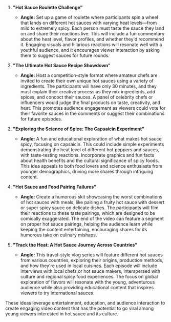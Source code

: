 1. **"Hot Sauce Roulette Challenge"**
   - **Angle:** Set up a game of roulette where participants spin a wheel that lands on different hot sauces with varying heat levels—from mild to extremely spicy. Each person must taste the sauce they land on and share their reactions live. This will include a fun commentary about the heat level, flavor profiles, and whether they'd recommend it. Engaging visuals and hilarious reactions will resonate well with a youthful audience, and it encourages viewer interaction by asking them to suggest sauces for future rounds.

2. **"The Ultimate Hot Sauce Recipe Showdown"**
   - **Angle:** Host a competition-style format where amateur chefs are invited to create their own unique hot sauces using a variety of ingredients. The participants will have only 30 minutes, and they must explain their creative process as they mix ingredients, add spices, and concoct their sauces. A panel of celebrity chefs or influencers would judge the final products on taste, creativity, and heat. This promotes audience engagement as viewers could vote for their favorite sauces in the comments or suggest their combinations for future episodes.

3. **"Exploring the Science of Spice: The Capsaicin Experiment"**
   - **Angle:** A fun and educational exploration of what makes hot sauce spicy, focusing on capsaicin. This could include simple experiments demonstrating the heat level of different hot peppers and sauces, with taste-testing reactions. Incorporate graphics and fun facts about health benefits and the cultural significance of spicy foods. This idea appeals to both food lovers and science enthusiasts from younger demographics, driving more shares through intriguing content.

4. **"Hot Sauce and Food Pairing Failures"**
   - **Angle:** Create a humorous skit showcasing the worst combinations of hot sauces with meals, like pairing a fruity hot sauce with dessert or super spicy sauce on delicate dishes. The participants will film their reactions to these taste pairings, which are designed to be comically exaggerated. The end of the video can feature a segment on proper hot sauce pairings, helping the audience learn while keeping the content entertaining, encouraging shares for its humorous take on culinary mishaps.

5. **"Track the Heat: A Hot Sauce Journey Across Countries"**
   - **Angle:** This travel-style vlog series will feature different hot sauces from various countries, exploring their origins, production methods, and how they're used in local cuisines. Each episode will include interviews with local chefs or hot sauce makers, interspersed with culture and regional spicy food experiences. The focus on global exploration of flavors will resonate with the young, adventurous audience while also providing educational content that inspires viewers to try international sauces. 

These ideas leverage entertainment, education, and audience interaction to create engaging video content that has the potential to go viral among young viewers interested in hot sauce and its culture.